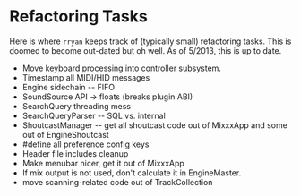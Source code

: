 # Refactoring Tasks

Here is where `rryan` keeps track of (typically small) refactoring
tasks. This is doomed to become out-dated but oh well. As of 5/2013,
this is up to date.

  - Move keyboard processing into controller subsystem.
  - Timestamp all MIDI/HID messages
  - Engine sidechain -- FIFO
  - SoundSource API -\> floats (breaks plugin ABI)
  - SearchQuery threading mess
  - SearchQueryParser -- SQL vs. internal
  - ShoutcastManager -- get all shoutcast code out of MixxxApp and some
    out of EngineShoutcast
  - \#define all preference config keys
  - Header file includes cleanup 
  - Make menubar nicer, get it out of MixxxApp
  - If mix output is not used, don't calculate it in EngineMaster.
  - move scanning-related code out of TrackCollection
